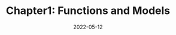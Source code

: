 ---
title: "Chapter1: Functions and Models"
date: 2022-05-12
tags:
 - Math
 - Calculus
categories:
 - "Calculus: Early Transcendentals"
---